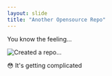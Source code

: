 ```yaml
---
layout: slide
title: "Another Opensource Repo"
---
```


You know the feeling...

![Created a repo...](https://s3.amazonaws.com/media-p.slid.es/uploads/359808/images/1627300/GithubNapoleonDynamite.jpg)

 :flushed: It's getting complicated
